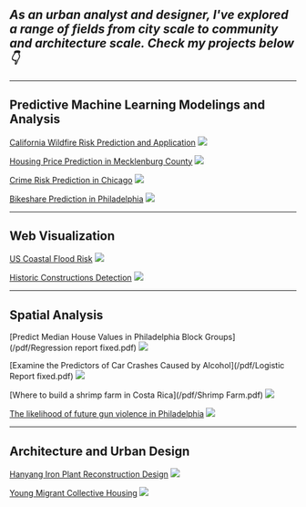 ## *As an urban analyst and designer, I've explored a range of fields from city scale to community and architecture scale. Check my projects below👇*

------------------------------------------------------------------------

## Predictive Machine Learning Modelings and Analysis

[California Wildfire Risk Prediction and Application](/pdf/California_wildfire.html) [<img src="images/for computer2.png?raw=true"/>](/pdf/California_wildfire.html)

[Housing Price Prediction in Mecklenburg County](/pdf/HousingPrice.html) [<img src="images/HousingPrice.png?raw=true"/>](/pdf/HousingPrice.html)

[Crime Risk Prediction in Chicago](/pdf/HW3_Crime_Prediction.html) [<img src="images/crimerisk.png?raw=true"/>](/pdf/HW3_Crime_Prediction.html)

[Bikeshare Prediction in Philadelphia](/pdf/Bikeshbare.html) [<img src="images/Bikeshare.gif?raw=true"/>](/pdf/Bikeshbare.html)

------------------------------------------------------------------------

## Web Visualization

[US Coastal Flood Risk](https://storymaps.arcgis.com/stories/2ed153635dfc46a0a99c4bd4b62e6e92) [<img src="images/floodrisk.png?raw=true"/>](https://storymaps.arcgis.com/stories/2ed153635dfc46a0a99c4bd4b62e6e92)

[Historic Constructions Detection](https://yuewendai.github.io/final-project/site//) <img src="images/js.png?raw=true"/>

------------------------------------------------------------------------

## Spatial Analysis

[Predict Median House Values in Philadelphia Block Groups](/pdf/Regression report fixed.pdf) <img src="images/regression.jpg?raw=true"/>

[Examine the Predictors of Car Crashes Caused by Alcohol](/pdf/Logistic Report fixed.pdf) <img src="images/carcrashes.jpg?raw=true"/>

[Where to build a shrimp farm in Costa Rica](/pdf/Shrimp Farm.pdf) <img src="images/Shrimp Farm.png?raw=true"/>

[The likelihood of future gun violence in Philadelphia](/pdf/Futureviolence.pdf) <img src="images/gun.jpg?raw=true"/>

------------------------------------------------------------------------

## Architecture and Urban Design

[Hanyang Iron Plant Reconstruction Design](/pdf/hanyang.pdf) <img src="images/hanyang.jpg?raw=true"/>

[Young Migrant Collective Housing](/pdf/housing.pdf) <img src="images/housing.png?raw=true"/>